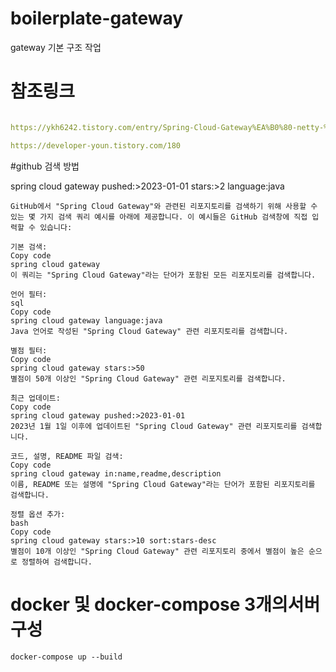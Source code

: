 # boilerplate-gateway
gateway 기본 구조 작업


# 참조링크
```yaml

https://ykh6242.tistory.com/entry/Spring-Cloud-Gateway%EA%B0%80-netty-%EA%B8%B0%EB%B0%98-reactive-web-application%EC%9C%BC%EB%A1%9C-%EA%B5%AC%EB%8F%99%EB%90%98%EB%8A%94-%EC%9D%B4%EC%9C%A0

https://developer-youn.tistory.com/180


```
#github 검색 방법

spring cloud gateway pushed:>2023-01-01 stars:>2 language:java

```text
GitHub에서 "Spring Cloud Gateway"와 관련된 리포지토리를 검색하기 위해 사용할 수 있는 몇 가지 검색 쿼리 예시를 아래에 제공합니다. 이 예시들은 GitHub 검색창에 직접 입력할 수 있습니다:

기본 검색:
Copy code
spring cloud gateway
이 쿼리는 "Spring Cloud Gateway"라는 단어가 포함된 모든 리포지토리를 검색합니다.

언어 필터:
sql
Copy code
spring cloud gateway language:java
Java 언어로 작성된 "Spring Cloud Gateway" 관련 리포지토리를 검색합니다.

별점 필터:
Copy code
spring cloud gateway stars:>50
별점이 50개 이상인 "Spring Cloud Gateway" 관련 리포지토리를 검색합니다.

최근 업데이트:
Copy code
spring cloud gateway pushed:>2023-01-01
2023년 1월 1일 이후에 업데이트된 "Spring Cloud Gateway" 관련 리포지토리를 검색합니다.

코드, 설명, README 파일 검색:
Copy code
spring cloud gateway in:name,readme,description
이름, README 또는 설명에 "Spring Cloud Gateway"라는 단어가 포함된 리포지토리를 검색합니다.

정렬 옵션 추가:
bash
Copy code
spring cloud gateway stars:>10 sort:stars-desc
별점이 10개 이상인 "Spring Cloud Gateway" 관련 리포지토리 중에서 별점이 높은 순으로 정렬하여 검색합니다.
```


# docker 및 docker-compose 3개의서버 구성

```shell
docker-compose up --build
```